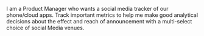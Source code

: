 I am a Product Manager who wants a social media tracker of our phone/cloud apps. Track important metrics to help me make good analytical decisions about the effect and reach of announcement with a multi-select choice of social Media venues.
